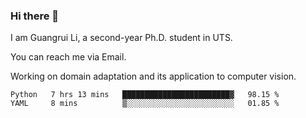 ### Hi there 👋

<!--
**Solacex/Solacex** is a ✨ _special_ ✨ repository because its `README.md` (this file) appears on your GitHub profile.

Here are some ideas to get you started:

- 🔭 I’m currently working on ...
- 🌱 I’m currently learning ...
- 👯 I’m looking to collaborate on ...
- 🤔 I’m looking for help with ...
- 💬 Ask me about ...
- 📫 How to reach me: ...
- 😄 Pronouns: ...
- ⚡ Fun fact: ...
-->
I am Guangrui Li, a second-year Ph.D. student in UTS.

You can reach me via Email.

Working on domain adaptation and its application to computer vision. 
<!--START_SECTION:waka-->
```text
Python   7 hrs 13 mins   ████████████████████████▓   98.15 % 
YAML     8 mins          ▒░░░░░░░░░░░░░░░░░░░░░░░░   01.85 % 
```
<!--END_SECTION:waka-->
